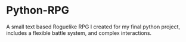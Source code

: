 # Python-RPG
A small text based Roguelike RPG I created for my final python project, includes a flexible battle system, and complex interactions.
